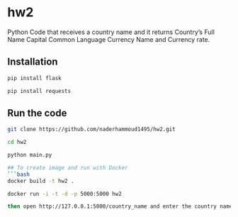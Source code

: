 # hw2

Python Code that receives a country name and it returns Country’s Full Name Capital Common Language Currency Name and Currency rate.

## Installation
```bash
pip install flask

pip install requests
```
## Run the code
```bash
git clone https://github.com/naderhammoud1495/hw2.git

cd hw2

python main.py

## To create image and run with Docker
```bash
docker build -t hw2 .

docker run -i -t -d -p 5000:5000 hw2

then open http://127.0.0.1:5000/country_name and enter the country name in the url
```
